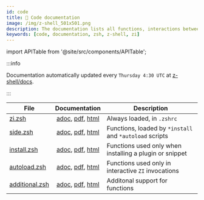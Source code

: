 ```yaml
---
id: code
title: 🔖 Code documentation
image: /img/z-shell_501x501.png
description: The documentation lists all functions, interactions between them, their comments, and features used
keywords: [code, documentation, zsh, z-shell, zi]
---
```


import APITable from '@site/src/components/APITable';

:::info

Documentation automatically updated every `Thursday 4:30 UTC` at [z-shell/docs](https://github.com/z-shell/docs).

:::

<APITable>

| File | Documentation | Description |
| --- | :-: | --- |
| [zi.zsh][zi.zsh] | [adoc][zi.adoc], [pdf][zi.pdf], [html][zi.html] | Always loaded, in `.zshrc` |
| [side.zsh][side.zsh] | [adoc][side.adoc], [pdf][install.pdf], [html][install.html] | Functions, loaded by `*install` and `*autoload` scripts |
| [install.zsh][install.zsh] | [adoc][install.adoc], [pdf][install.pdf], [html][install.html] | Functions used only when installing a plugin or snippet |
| [autoload.zsh][autoload.zsh] | [adoc][autoload.pdf], [pdf][autoload.pdf], [html][autoload.html] | Functions used only in interactive `ZI` invocations |
| [additional.zsh][additional.zsh] | [adoc][additional.adoc], [pdf][additional.pdf], [html][additional.html] | Additonal support for functions |

</APITable>

[zi.zsh]: https://github.com/z-shell/zi/blob/main/zi.zsh
[zi.adoc]: https://github.com/z-shell/docs/blob/main/code/zsdoc/asciidoc/zi.zsh.adoc
[zi.pdf]: https://github.com/z-shell/docs/blob/main/code/zsdoc/pdf/zi.zsh.pdf
[zi.html]: https://z-shell.github.io/docs/zi.zsh.html
[side.zsh]: https://github.com/z-shell/zi/blob/main/lib/zsh/side.zsh
[side.adoc]: https://github.com/z-shell/docs/blob/main/code/zsdoc/asciidoc/side.zsh.adoc
[side.pdf]: https://github.com/z-shell/docs/blob/main/code/zsdoc/pdf/side.zsh.pdf
[side.html]: https://z-shell.github.io/docs/side.zsh.html
[install.zsh]: https://github.com/z-shell/zi/blob/main/lib/zsh/install.zsh
[install.adoc]: https://github.com/z-shell/docs/blob/main/code/zsdoc/asciidoc/install.zsh.adoc
[install.pdf]: https://github.com/z-shell/docs/blob/main/code/zsdoc/pdf/install.zsh.pdf
[install.html]: https://z-shell.github.io/docs/install.zsh.html
[autoload.zsh]: https://github.com/z-shell/zi/blob/main/lib/zsh/autoload.zsh
[autoload.adoc]: https://github.com/z-shell/docs/blob/main/code/zsdoc/asciidoc/autoload.zsh.adoc
[autoload.pdf]: https://github.com/z-shell/docs/blob/main/code/zsdoc/pdf/autoload.zsh.pdf
[autoload.html]: https://z-shell.github.io/docs/autoload.zsh.html
[additional.zsh]: https://github.com/z-shell/zi/blob/main/lib/zsh/additional.zsh
[additional.adoc]: https://github.com/z-shell/docs/blob/main/code/zsdoc/asciidoc/additional.zsh.adoc
[additional.pdf]: https://github.com/z-shell/docs/blob/main/code/zsdoc/pdf/additional.zsh.pdf
[additional.html]: https://z-shell.github.io/docs/additional.zsh.html
